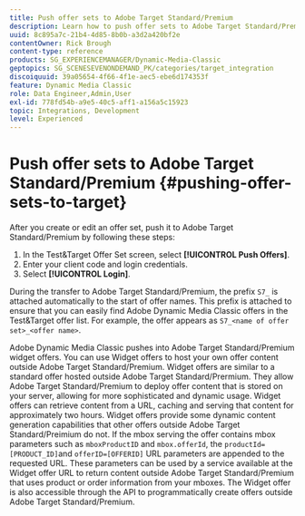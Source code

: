 ```yaml
---
title: Push offer sets to Adobe Target Standard/Premium
description: Learn how to push offer sets to Adobe Target Standard/Premium from Adobe Dynamic Media Classic.
uuid: 8c895a7c-21b4-4d85-8b0b-a3d2a420bf2e
contentOwner: Rick Brough
content-type: reference
products: SG_EXPERIENCEMANAGER/Dynamic-Media-Classic
geptopics: SG_SCENESEVENONDEMAND_PK/categories/target_integration
discoiquuid: 39a05654-4f66-4f1e-aec5-ebe6d174353f
feature: Dynamic Media Classic
role: Data Engineer,Admin,User
exl-id: 778fd54b-a9e5-40c5-aff1-a156a5c15923
topic: Integrations, Development
level: Experienced
---
```

# Push offer sets to Adobe Target Standard/Premium {#pushing-offer-sets-to-target}

After you create or edit an offer set, push it to Adobe Target Standard/Premium by following these steps:

1. In the Test&Target Offer Set screen, select **[!UICONTROL Push Offers]**. 
1. Enter your client code and login credentials.
1. Select **[!UICONTROL Login]**.

During the transfer to Adobe Target Standard/Premium, the prefix `S7_` is attached automatically to the start of offer names. This prefix is attached to ensure that you can easily find Adobe Dynamic Media Classic offers in the Test&Target offer list. For example, the offer appears as `S7_<name of offer set>_<offer name>`.

Adobe Dynamic Media Classic pushes into Adobe Target Standard/Premium widget offers. You can use Widget offers to host your own offer content outside Adobe Target Standard/Premium. Widget offers are similar to a standard offer hosted outside Adobe Target Standard/Prermium. They allow Adobe Target Standard/Premium to deploy offer content that is stored on your server, allowing for more sophisticated and dynamic usage. Widget offers can retrieve content from a URL, caching and serving that content for approximately two hours. Widget offers provide some dynamic content generation capabilities that other offers outside Adobe Target Standard/Preimium do not. If the mbox serving the offer contains mbox parameters such as `mboxProductID` and `mbox.offerId`, the `productId=[PRODUCT_ID]`and `offerID=[OFFERID]` URL parameters are appended to the requested URL. These parameters can be used by a service available at the Widget offer URL to return content outside Adobe Target Standard/Premium that uses product or order information from your mboxes. The Widget offer is also accessible through the API to programmatically create offers outside Adobe Target Standard/Premium.
